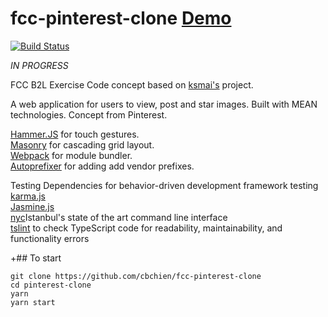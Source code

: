 # fcc-pinterest-clone [Demo](https://cbc-pinterest-clone.herokuapp.com/)
[![Build Status](https://travis-ci.org/cbchien/fcc-pinterest-clone.svg?branch=master)](https://travis-ci.org/cbchien/fcc-pinterest-clone)

*IN PROGRESS*  


FCC B2L Exercise
Code concept based on [ksmai's](https://github.com/ksmai/pinterest-clone/) project.

A web application for users to view, post and star images. 
Built with MEAN technologies. Concept from Pinterest.

[Hammer.JS](http://hammerjs.github.io/) for touch gestures.  
[Masonry](https://masonry.desandro.com/) for cascading grid layout.  
[Webpack](https://webpack.github.io/) for module bundler.  
[Autoprefixer](https://www.npmjs.com/package/autoprefixer) for adding add vendor prefixes.  
  
Testing Dependencies for behavior-driven development framework testing  
[karma.js](https://karma-runner.github.io/1.0/index.html)  
[Jasmine.js](https://jasmine.github.io/)   
[nyc](https://www.npmjs.com/package/nyc)Istanbul's state of the art command line interface  
[tslint](https://www.npmjs.com/package/tslint) to check TypeScript code for readability, maintainability, and functionality errors  


+## To start
```
git clone https://github.com/cbchien/fcc-pinterest-clone
cd pinterest-clone
yarn
yarn start
```
